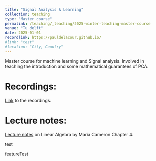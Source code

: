 ```yaml
---
title: "Signal Analysis & Learning"
collection: teaching
type: "Master course"
permalink: /teaching/_teaching/2025-winter-teaching-master-course
venue: "Tu delft"
date: 2025-01-01
recordlink: https://pauldelacour.github.io/
#link: "test"
#location: "City, Country"
---
```


Master course for machine learning and Signal analysis. Involved in teaching the introduction and some mathematical guarantees of PCA.

Recordings:
======

[Link](https://pauldelacour.github.io/ "Homepage link for now") to the recordings.
<!-- <a href={{ recordlink }} class="btn btn--youtube" title="{{ site.data.ui-text[site.locale].share_on_label | default: 'Share on' }} Twitter"><i class="fab fa-youtube" aria-hidden="true"></i><span> Youtube</span></a> -->

Lecture notes:
======
[Lecture notes](https://www.math.umd.edu/~mariakc/AMSC660/LectureNotes/LinearAlgebra.pdf) on Linear Algebra by Maria Cameron Chapter 4.

test

featureTest